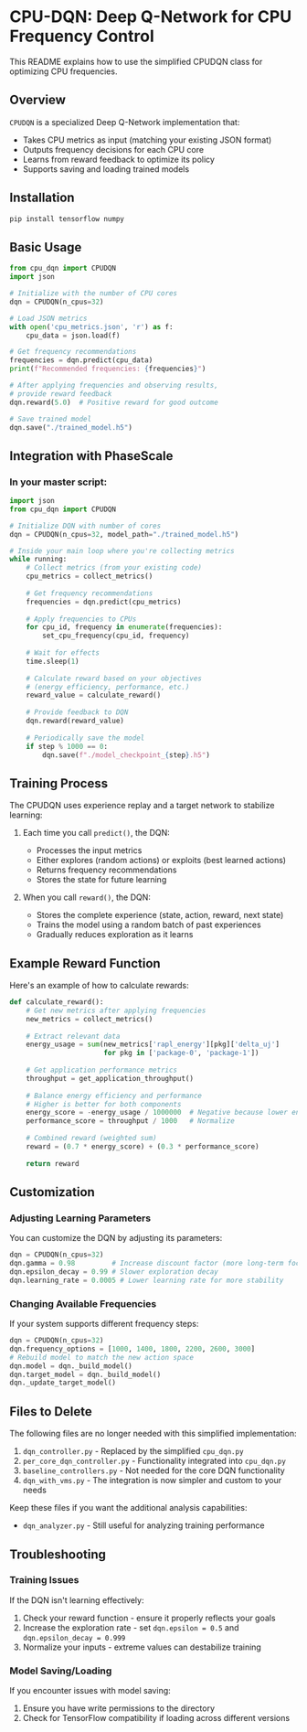 # CPU-DQN: Deep Q-Network for CPU Frequency Control

This README explains how to use the simplified CPUDQN class for optimizing CPU frequencies.

## Overview

`CPUDQN` is a specialized Deep Q-Network implementation that:
- Takes CPU metrics as input (matching your existing JSON format)
- Outputs frequency decisions for each CPU core
- Learns from reward feedback to optimize its policy
- Supports saving and loading trained models

## Installation

```bash
pip install tensorflow numpy
```

## Basic Usage

```python
from cpu_dqn import CPUDQN
import json

# Initialize with the number of CPU cores
dqn = CPUDQN(n_cpus=32)

# Load JSON metrics
with open('cpu_metrics.json', 'r') as f:
    cpu_data = json.load(f)

# Get frequency recommendations
frequencies = dqn.predict(cpu_data)
print(f"Recommended frequencies: {frequencies}")

# After applying frequencies and observing results,
# provide reward feedback
dqn.reward(5.0)  # Positive reward for good outcome

# Save trained model
dqn.save("./trained_model.h5")
```

## Integration with PhaseScale

### In your master script:

```python
import json
from cpu_dqn import CPUDQN

# Initialize DQN with number of cores
dqn = CPUDQN(n_cpus=32, model_path="./trained_model.h5")

# Inside your main loop where you're collecting metrics
while running:
    # Collect metrics (from your existing code)
    cpu_metrics = collect_metrics()
    
    # Get frequency recommendations
    frequencies = dqn.predict(cpu_metrics)
    
    # Apply frequencies to CPUs
    for cpu_id, frequency in enumerate(frequencies):
        set_cpu_frequency(cpu_id, frequency)
    
    # Wait for effects
    time.sleep(1)
    
    # Calculate reward based on your objectives
    # (energy efficiency, performance, etc.)
    reward_value = calculate_reward()
    
    # Provide feedback to DQN
    dqn.reward(reward_value)
    
    # Periodically save the model
    if step % 1000 == 0:
        dqn.save(f"./model_checkpoint_{step}.h5")
```

## Training Process

The CPUDQN uses experience replay and a target network to stabilize learning:

1. Each time you call `predict()`, the DQN:
   - Processes the input metrics
   - Either explores (random actions) or exploits (best learned actions)
   - Returns frequency recommendations
   - Stores the state for future learning

2. When you call `reward()`, the DQN:
   - Stores the complete experience (state, action, reward, next state)
   - Trains the model using a random batch of past experiences
   - Gradually reduces exploration as it learns

## Example Reward Function

Here's an example of how to calculate rewards:

```python
def calculate_reward():
    # Get new metrics after applying frequencies
    new_metrics = collect_metrics()
    
    # Extract relevant data
    energy_usage = sum(new_metrics['rapl_energy'][pkg]['delta_uj'] 
                       for pkg in ['package-0', 'package-1'])
    
    # Get application performance metrics
    throughput = get_application_throughput()
    
    # Balance energy efficiency and performance
    # Higher is better for both components
    energy_score = -energy_usage / 1000000  # Negative because lower energy is better
    performance_score = throughput / 1000   # Normalize
    
    # Combined reward (weighted sum)
    reward = (0.7 * energy_score) + (0.3 * performance_score)
    
    return reward
```

## Customization

### Adjusting Learning Parameters

You can customize the DQN by adjusting its parameters:

```python
dqn = CPUDQN(n_cpus=32)
dqn.gamma = 0.98         # Increase discount factor (more long-term focused)
dqn.epsilon_decay = 0.99 # Slower exploration decay
dqn.learning_rate = 0.0005 # Lower learning rate for more stability
```

### Changing Available Frequencies

If your system supports different frequency steps:

```python
dqn = CPUDQN(n_cpus=32)
dqn.frequency_options = [1000, 1400, 1800, 2200, 2600, 3000]
# Rebuild model to match the new action space
dqn.model = dqn._build_model()
dqn.target_model = dqn._build_model()
dqn._update_target_model()
```

## Files to Delete

The following files are no longer needed with this simplified implementation:

1. `dqn_controller.py` - Replaced by the simplified `cpu_dqn.py`
2. `per_core_dqn_controller.py` - Functionality integrated into `cpu_dqn.py`
3. `baseline_controllers.py` - Not needed for the core DQN functionality
4. `dqn_with_vms.py` - The integration is now simpler and custom to your needs

Keep these files if you want the additional analysis capabilities:
- `dqn_analyzer.py` - Still useful for analyzing training performance

## Troubleshooting

### Training Issues

If the DQN isn't learning effectively:

1. Check your reward function - ensure it properly reflects your goals
2. Increase the exploration rate - set `dqn.epsilon = 0.5` and `dqn.epsilon_decay = 0.999`
3. Normalize your inputs - extreme values can destabilize training

### Model Saving/Loading

If you encounter issues with model saving:

1. Ensure you have write permissions to the directory
2. Check for TensorFlow compatibility if loading across different versions
